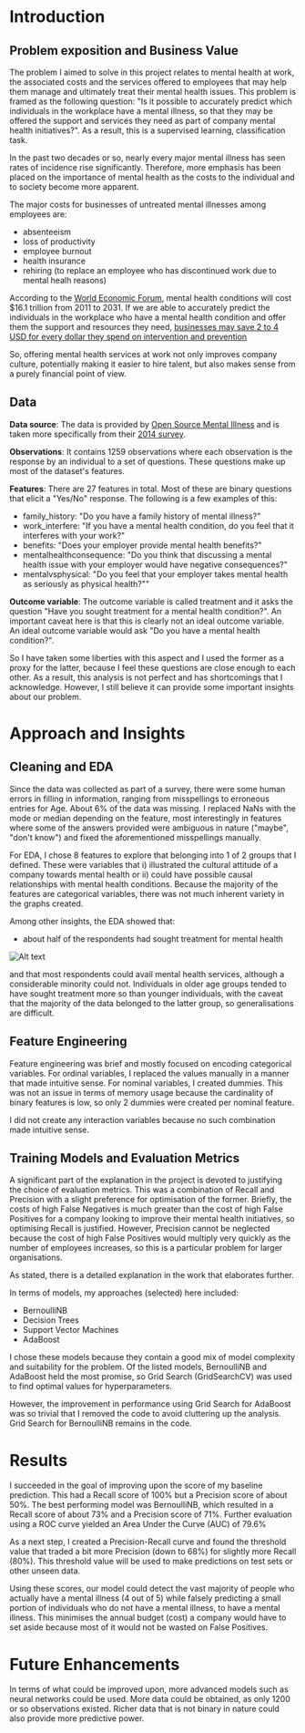 # Introduction

## Problem exposition and Business Value

The problem I aimed to solve in this project relates to mental health at work, the associated costs and the services offered to employees that may help them manage and ultimately treat their mental health issues. This problem is framed as the following question: "Is it possible to accurately predict which individuals in the workplace have a mental illness, so that they may be offered the support and services they need as part of company mental health initiatives?". As a result, this is a supervised learning, classification task.

In the past two decades or so, nearly every major mental illness has seen rates of incidence rise significantly. Therefore, more emphasis has been placed on the importance of mental health as the costs to the individual and to society become more apparent.

The major costs for businesses of untreated mental illnesses among employees are:

- absenteeism
- loss of productivity
- employee burnout
- health insurance
- rehiring (to replace an employee who has discontinued work due to mental healh reasons)

According to the [World Economic Forum](https://www.weforum.org/reports/global-economic-burden-non-communicable-diseases), mental health conditions will cost $16.1 trillion from 2011 to 2031. If we are able to accurately predict the individuals in the workplace who have a mental health condition and offer them the support and resources they need, [businesses may save 2 to 4 USD for every dollar they spend on intervention and prevention](https://www.thelancet.com/journals/lanpsy/article/PIIS2215-0366(16))

So, offering mental health services at work not only improves company culture, potentially making it easier to hire talent, but also makes sense from a purely financial point of view.

## Data

**Data source**: The data is provided by [Open Source Mental Illness](https://osmihelp.org/research) and is taken more specifically from their [2014 survey](https://www.kaggle.com/osmi/mental-health-in-tech-survey).

**Observations**: It contains 1259 observations where each observation is the response by an individual to a set of questions. These questions make up most of the dataset's features.

**Features**: There are 27 features in total. Most of these are binary questions that elicit a "Yes/No" response. The following is a few examples of this:

- family_history: "Do you have a family history of mental illness?"
- work_interfere: "If you have a mental health condition, do you feel that it interferes with your work?"
- benefits: "Does your employer provide mental health benefits?"
- mentalhealthconsequence: "Do you think that discussing a mental health issue with your employer would have negative consequences?"
- mentalvsphysical: "Do you feel that your employer takes mental health as seriously as physical health?""

**Outcome variable**: The outcome variable is called treatment and it asks the question "Have you sought treatment for a mental health condition?". An important caveat here is that this is clearly not an ideal outcome variable. An ideal outcome variable would ask "Do you have a mental health condition?".

So I have taken some liberties with this aspect and I used the former as a proxy for the latter, because I feel these questions are close enough to each other. As a result, this analysis is not perfect and has shortcomings that I acknowledge. However, I still believe it can provide some important insights about our problem.

# Approach and Insights

## Cleaning and EDA

Since the data was collected as part of a survey, there were some human errors in filling in information, ranging from misspellings to erroneous entries for Age. About 6% of the data was missing. I replaced NaNs with the mode or median depending on the feature, most interestingly in features where some of the answers provided were ambiguous in nature ("maybe", "don't know") and fixed the aforementioned misspellings manually.

For EDA, I chose 8 features to explore that belonging into 1 of 2 groups that I defined. These were variables that i) illustrated the cultural attitude of a company towards mental health or ii) could have possible causal relationships with mental health conditions. Because the majority of the features are categorical variables, there was not much inherent variety in the graphs created.

Among other insights, the EDA showed that:

- about half of the respondents had sought treatment for mental health

![Alt text](images/treatment_dist)






 and that most respondents could avail mental health services, although a considerable minority could not. Individuals in older age groups tended to have sought treatment more so than younger individuals, with the caveat that the majority of the data belonged to the latter group, so generalisations are difficult.

## Feature Engineering

Feature engineering was brief and mostly focused on encoding categorical variables. For ordinal variables, I replaced the values manually in a manner that made intuitive sense. For nominal variables, I created dummies. This was not an issue in terms of memory usage because the cardinality of binary features is low, so only 2 dummies were created per nominal feature.

I did not create any interaction variables because no such combination made intuitive sense.

## Training Models and Evaluation Metrics

A significant part of the explanation in the project is devoted to justifying the choice of evaluation metrics. This was a combination of Recall and Precision with a slight preference for optimisation of the former. Briefly, the costs of high False Negatives is much greater than the cost of high False Positives for a company looking to improve their mental health initiatives, so optimising Recall is justified. However, Precision cannot be neglected because the cost of high False Positives would multiply very quickly as the number of employees increases, so this is a particular problem for larger organisations.

As stated, there is a detailed explanation in the work that elaborates further.

In terms of models, my approaches (selected) here included:

- BernoulliNB
- Decision Trees
- Support Vector Machines
- AdaBoost

I chose these models because they contain a good mix of model complexity and suitability for the problem. Of the listed models, BernoulliNB and AdaBoost held the most promise, so Grid Search (GridSearchCV) was used to find optimal values for hyperparameters.

However, the improvement in performance using Grid Search for AdaBoost was so trivial that I removed the code to avoid cluttering up the analysis. Grid Search for BernoulliNB remains in the code.

# Results

I succeeded in the goal of improving upon the score of my baseline prediction. This had a Recall score of 100% but a Precision score of about 50%. The best performing model was BernoulliNB, which resulted in a Recall score of about 73% and a Precision score of 71%. Further evaluation using a ROC curve yielded an Area Under the Curve (AUC) of 79.6%

As a next step, I created a Precision-Recall curve and found the threshold value that traded a bit more Precision (down to 68%) for slightly more Recall (80%). This threshold value will be used to make predictions on test sets or other unseen data.

Using these scores, our model could detect the vast majority of people who actually have a mental illness (4 out of 5) while falsely predicting a small portion of individuals who do not have a mental illness, to have a mental illness. This minimises the annual budget (cost) a company would have to set aside because most of it would not be wasted on False Positives.


# Future Enhancements

In terms of what could be improved upon, more advanced models such as neural networks could be used. More data could be obtained, as only 1200 or so observations existed. Richer data that is not binary in nature could also provide more predictive power.
